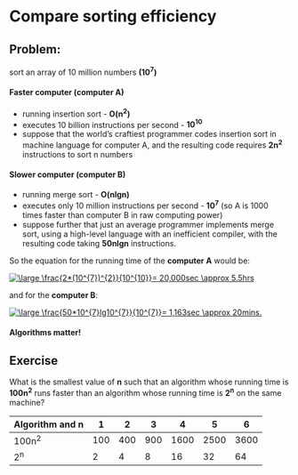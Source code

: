 # Compare sorting efficiency

## Problem:
sort an array of 10 million numbers **(10<sup>7</sup>)**

#### Faster computer (computer A) 
- running insertion sort - **O(n<sup>2</sup>)**
- executes 10 billion instructions per second - **10<sup>10</sup>** 
- suppose that the world’s craftiest programmer codes insertion sort in machine language for computer A, and the resulting code
requires **2n<sup>2</sup>** instructions to sort n numbers

#### Slower computer (computer B) 
- running merge sort - **O(nlgn)**
- executes only 10 million instructions per second - **10<sup>7</sup>** (so A is 1000 times faster than computer B in raw computing power)
- suppose further that just an average programmer implements merge sort, using a high-level language with an inefficient
compiler, with the resulting code taking **50nlgn** instructions.

So the equation for the running time of the **computer A** would be:

<a href="https://www.codecogs.com/eqnedit.php?latex=\dpi{150}&space;\large&space;\frac{2*(10^{7})^{2}}{10^{10}}=&space;20,000sec&space;\approx&space;5.5hrs" target="_blank"><img src="https://latex.codecogs.com/png.latex?\dpi{150}&space;\large&space;\frac{2*(10^{7})^{2}}{10^{10}}=&space;20,000sec&space;\approx&space;5.5hrs" title="\large \frac{2*(10^{7})^{2}}{10^{10}}= 20,000sec \approx 5.5hrs" /></a>

and for the **computer B**:  

<a href="https://www.codecogs.com/eqnedit.php?latex=\dpi{150}&space;\large&space;\frac{50*10^{7}lg10^{7}}{10^{7}}=&space;1,163sec&space;\approx&space;20mins." target="_blank"><img src="https://latex.codecogs.com/png.latex?\dpi{150}&space;\large&space;\frac{50*10^{7}lg10^{7}}{10^{7}}=&space;1,163sec&space;\approx&space;20mins." title="\large \frac{50*10^{7}lg10^{7}}{10^{7}}= 1,163sec \approx 20mins." /></a>

#### Algorithms matter!

## Exercise
What is the smallest value of **n** such that an algorithm whose running time is **100n<sup>2</sup>** runs faster than an algorithm whose running time is **2<sup>n</sup>** on the same machine?

| Algorithm and n | 1 | 2 | 3 | 4 | 5 | 6 | 
| ------------- | ------------- | ------------- | ------------- | ------------- | ------------- | ------------- |
| 100n<sup>2</sup>  | 100 | 400 | 900 | 1600 | 2500 | 3600 |
| 2<sup>n</sup>  | 2 | 4 | 8 | 16 | 32 | 64 |
